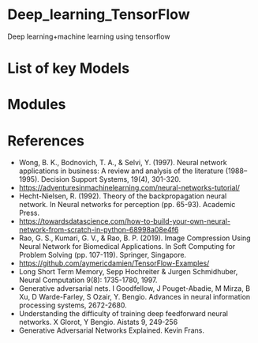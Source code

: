 # Deep_learning_TensorFlow
Deep learning+machine learning using tensorflow

# List of key Models

# Modules

# References

- Wong, B. K., Bodnovich, T. A., & Selvi, Y. (1997). Neural network applications in business: A review and analysis of the literature (1988–1995). Decision Support Systems, 19(4), 301-320.
- https://adventuresinmachinelearning.com/neural-networks-tutorial/
- Hecht-Nielsen, R. (1992). Theory of the backpropagation neural network. In Neural networks for perception (pp. 65-93). Academic Press.
- https://towardsdatascience.com/how-to-build-your-own-neural-network-from-scratch-in-python-68998a08e4f6
- Rao, G. S., Kumari, G. V., & Rao, B. P. (2019). Image Compression Using Neural Network for Biomedical Applications. In Soft Computing for Problem Solving (pp. 107-119). Springer, Singapore.
- https://github.com/aymericdamien/TensorFlow-Examples/
- Long Short Term Memory, Sepp Hochreiter & Jurgen Schmidhuber, Neural Computation 9(8): 1735-1780, 1997.
- Generative adversarial nets. I Goodfellow, J Pouget-Abadie, M Mirza, B Xu, D Warde-Farley, S Ozair, Y. Bengio. Advances in neural information processing systems, 2672-2680.
- Understanding the difficulty of training deep feedforward neural networks. X Glorot, Y Bengio. Aistats 9, 249-256
- Generative Adversarial Networks Explained. Kevin Frans.
